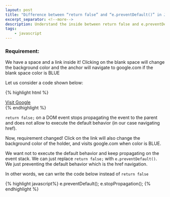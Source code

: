 ```yaml
---
layout: post
title: "Difference between “return false” and “e.preventDefault()” in JavaScript"
excerpt_separator: <!--more-->
description: Understand the inside between return false and e.preventDefault
tags:
    - javascript
---
```


### Requirement:

We have a space and a link inside it! Clicking on the blank space will change the background color and the anchor will navigate to google.com if the blank space color is BLUE

Let us consider a code shown below:

{% highlight html %}
<div id="changeColorOnClick" onClick="changeMyBackgroundColor()">
   <a id="visitGoogle" href="http://www.google.com" 
      onClick="if(isParentBgColorBlue() == false) return false;">Visit Google</a>
</div>
{% endhighlight %}

`return false;` on a DOM event stops propagating the event to the parent and does not allow to execute the default behavior (in our case navigating href).

Now, requirement changed! Click on the link will also change the background color of the holder, and visits google.com when color is BLUE.

We want not to execute the default behavior and keep propagating on the event stack. We can just replace `return false;` with `e.preventDefault()`. We just preventing the default behavior which is the href navigation.

In other words, we can write the code below instead of `return false`

{% highlight javascript%}
e.preventDefault();
e.stopPropagation();
{% endhighlight %}